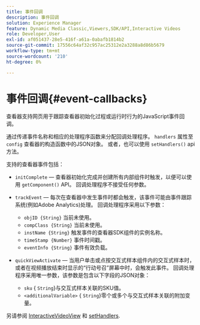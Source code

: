 ```yaml
---
title: 事件回调
description: 事件回调
solution: Experience Manager
feature: Dynamic Media Classic,Viewers,SDK/API,Interactive Videos
role: Developer,User
exl-id: af051437-28e5-416f-a61a-0abafb1814b2
source-git-commit: 17556c64af32c957ac25312e2a3288a8d86b5679
workflow-type: tm+mt
source-wordcount: '210'
ht-degree: 0%

---
```


# 事件回调{#event-callbacks}

查看器支持网页用于跟踪查看器初始化过程或运行时行为的JavaScript事件回调。

通过传递事件名称和相应的处理程序函数来分配回调处理程序。 `handlers` 属性至 `config` 查看器的构造函数中的JSON对象。 或者，也可以使用 `setHandlers()` api方法。

支持的查看器事件包括：

* `initComplete`  — 查看器初始化完成并创建所有内部组件时触发，以便可以使用 `getComponent()` API。 回调处理程序不接受任何参数。
* `trackEvent`  — 每次在查看器中发生事件时都会触发，该事件可能由事件跟踪系统(例如Adobe Analytics)处理。 回调处理程序采用以下参数：

   * `objID {String}` 当前未使用。
   * `compClass {String}` 当前未使用。
   * `instName {String}` 触发事件的查看器SDK组件的实例名称。
   * `timeStamp {Number}` 事件时间戳。
   * `eventInfo {String}` 事件有效负载。

* `quickViewActivate`  — 当用户单击或点按交互式样本组件内的交互式样本时，或者在视频播放结束时显示的“行动号召”屏幕中时，会触发此事件。 回调处理程序采用唯一参数，该参数是包含以下字段的JSON对象：

   * `sku` { `String`}与交互式样本关联的SKU值。
   * `<additionalVariable>` { `String`}零个或多个与交互式样本关联的附加变量。

另请参阅 [InteractiveVideoView](../../c-html5-aem-asset-viewers/c-html5-aem-int-video/c-html5-aem-int-video-javascriptapiref/r-html5-aem-int-video-javascriptapiref-interactivevideo.md#reference-bd16cadc0c054fafb0db4994741d47cd) 和 [setHandlers](../../c-html5-aem-asset-viewers/c-html5-aem-int-video/c-html5-aem-int-video-javascriptapiref/r-html5-aem-int-video-javascriptapiref-sethandlers.md#reference-d76f126ac4354dc282e56afd49a0c643).
